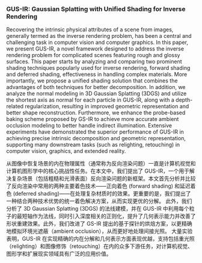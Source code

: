 ### GUS-IR: Gaussian Splatting with Unified Shading for Inverse Rendering

Recovering the intrinsic physical attributes of a scene from images, generally termed as the inverse rendering problem, has been a central and challenging task in computer vision and computer graphics. In this paper, we present GUS-IR, a novel framework designed to address the inverse rendering problem for complicated scenes featuring rough and glossy surfaces. This paper starts by analyzing and comparing two prominent shading techniques popularly used for inverse rendering, forward shading and deferred shading, effectiveness in handling complex materials. More importantly, we propose a unified shading solution that combines the advantages of both techniques for better decomposition. In addition, we analyze the normal modeling in 3D Gaussian Splatting (3DGS) and utilize the shortest axis as normal for each particle in GUS-IR, along with a depth-related regularization, resulting in improved geometric representation and better shape reconstruction. Furthermore, we enhance the probe-based baking scheme proposed by GS-IR to achieve more accurate ambient occlusion modeling to better handle indirect illumination. Extensive experiments have demonstrated the superior performance of GUS-IR in achieving precise intrinsic decomposition and geometric representation, supporting many downstream tasks (such as relighting, retouching) in computer vision, graphics, and extended reality.

从图像中恢复场景的内在物理属性（通常称为反向渲染问题）一直是计算机视觉和计算机图形学中的核心挑战性任务。在本文中，我们提出了 GUS-IR，一个用于解决复杂场景（包括粗糙和光滑表面）反向渲染问题的新框架。本文首先分析并比较了反向渲染中常用的两种主要着色技术——正向着色 (forward shading) 和延迟着色 (deferred shading)——在处理复杂材质时的效果。更重要的是，我们提出了一种结合两种技术优势的统一着色解决方案，从而实现更优的分解。
此外，我们分析了 3D Gaussian Splatting (3DGS) 的法线建模，并在 GUS-IR 中利用每个粒子的最短轴作为法线，同时引入深度相关的正则化，提升了几何表示能力并改善了形状重建效果。此外，我们改进了 GS-IR 提出的基于探针的烘焙方案，以更精确地模拟环境光遮蔽（ambient occlusion），从而更好地处理间接光照。
大量实验表明，GUS-IR 在实现精确的内在分解和几何表示方面表现优越，支持包括重光照（relighting）和图像修饰（retouching）在内的众多下游任务，对计算机视觉、图形学和扩展现实领域具有广泛的应用价值。
